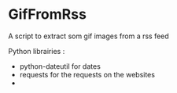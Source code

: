 # GifFromRss
A script to extract som gif images from a rss feed

Python librairies :
- python-dateutil for dates
- requests for the requests on the websites
- 
